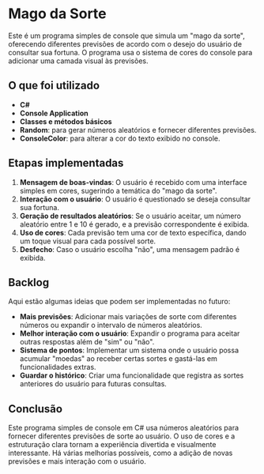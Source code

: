 # Mago da Sorte

Este é um programa simples de console que simula um "mago da sorte", oferecendo diferentes previsões de acordo com o desejo do usuário de consultar sua fortuna. O programa usa o sistema de cores do console para adicionar uma camada visual às previsões.

## O que foi utilizado

- **C#**
- **Console Application**
- **Classes e métodos básicos**
- **Random**: para gerar números aleatórios e fornecer diferentes previsões.
- **ConsoleColor**: para alterar a cor do texto exibido no console.

## Etapas implementadas

1. **Mensagem de boas-vindas**: O usuário é recebido com uma interface simples em cores, sugerindo a temática do "mago da sorte".
2. **Interação com o usuário**: O usuário é questionado se deseja consultar sua fortuna.
3. **Geração de resultados aleatórios**: Se o usuário aceitar, um número aleatório entre 1 e 10 é gerado, e a previsão correspondente é exibida.
4. **Uso de cores**: Cada previsão tem uma cor de texto específica, dando um toque visual para cada possível sorte.
5. **Desfecho**: Caso o usuário escolha "não", uma mensagem padrão é exibida.

## Backlog

Aqui estão algumas ideias que podem ser implementadas no futuro:

- **Mais previsões**: Adicionar mais variações de sorte com diferentes números ou expandir o intervalo de números aleatórios.
- **Melhor interação com o usuário**: Expandir o programa para aceitar outras respostas além de "sim" ou "não".
- **Sistema de pontos**: Implementar um sistema onde o usuário possa acumular "moedas" ao receber certas sortes e gastá-las em funcionalidades extras.
- **Guardar o histórico**: Criar uma funcionalidade que registra as sortes anteriores do usuário para futuras consultas.

## Conclusão

Este programa simples de console em C# usa números aleatórios para fornecer diferentes previsões de sorte ao usuário. O uso de cores e a estruturação clara tornam a experiência divertida e visualmente interessante. Há várias melhorias possíveis, como a adição de novas previsões e mais interação com o usuário.

